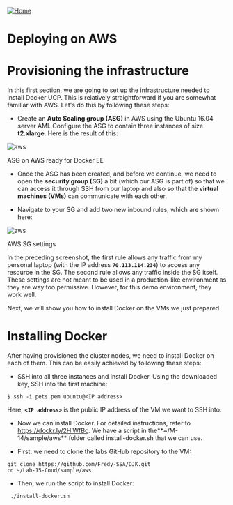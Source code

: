 [![Home](../../img/home.png)](../M-14/README.md)
# Deploying  on AWS


# Provisioning the infrastructure
In this first section, we are going to set up the infrastructure needed to install Docker UCP. This is relatively straightforward if you are somewhat familiar with AWS. Let's do this by following these steps:

- Create an **Auto Scaling group (ASG)** in AWS using the Ubuntu 16.04 server AMI. Configure the ASG to contain three instances of size **t2.xlarge**. Here is the result of this:

![aws](./img/l15-aws-p1.png)

ASG on AWS ready for Docker EE

- Once the ASG has been created, and before we continue, we need to open the **security group (SG)** a bit (which our ASG is part of) so that we can access it through SSH from our laptop and also so that the **virtual machines (VMs)** can communicate with each other.

- Navigate to your SG and add two new inbound rules, which are shown here:

![aws](./img/l15-aws-p2.png)

AWS SG settings

In the preceding screenshot, the first rule allows any traffic from my personal laptop (with the IP address **`70.113.114.234`**) to access any resource in the SG. The second rule allows any traffic inside the SG itself. These settings are not meant to be used in a production-like environment as they are way too permissive. However, for this demo environment, they work well.

Next, we will show you how to install Docker on the VMs we just prepared.

# Installing Docker
After having provisioned the cluster nodes, we need to install Docker on each of them. This can be easily achieved by following these steps:

- SSH into all three instances and install Docker. Using the downloaded key, SSH into the first machine:
```
$ ssh -i pets.pem ubuntu@<IP address>
```
Here, **`<IP address>`** is the public IP address of the VM we want to SSH into. 

- Now we can install Docker. For detailed instructions, refer to https://dockr.ly/2HiWfBc. We have a script in the**~/M-14/sample/aws** folder called install-docker.sh that we can use.

- First, we need to clone the labs GitHub repository to the VM:
```
git clone https://github.com/Fredy-SSA/DJK.git
cd ~/Lab-15-Coud/sample/aws
```

- Then, we run the script to install Docker:

```
 ./install-docker.sh
```
